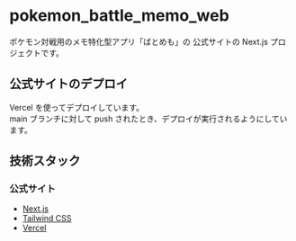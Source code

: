 # pokemon_battle_memo_web

ポケモン対戦用のメモ特化型アプリ「ばとめも」の 公式サイトの Next.js プロジェクトです。

## 公式サイトのデプロイ

Vercel を使ってデプロイしています。  
main ブランチに対して push されたとき、デプロイが実行されるようにしています。

## 技術スタック

### 公式サイト

- [Next.js](https://nextjs.org/)
- [Tailwind CSS](https://tailwindcss.com/)
- [Vercel](https://vercel.com/)
